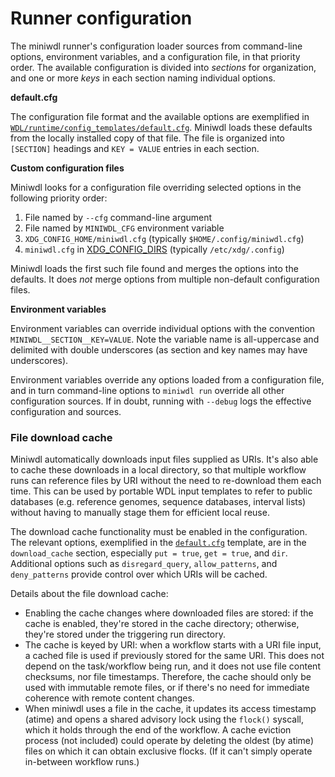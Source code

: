 # Runner configuration

The miniwdl runner's configuration loader sources from command-line options, environment variables, and a configuration file, in that priority order. The available configuration is divided into *sections* for organization, and one or more *keys* in each section naming individual options.

**default.cfg**

The configuration file format and the available options are exemplified in [`WDL/runtime/config_templates/default.cfg`](https://github.com/chanzuckerberg/miniwdl/blob/master/WDL/runtime/config_templates/default.cfg). Miniwdl loads these defaults from the locally installed copy of that file.  The file is organized into `[SECTION]` headings and `KEY = VALUE` entries in each section.

**Custom configuration files**

Miniwdl looks for a configuration file overriding selected options in the following priority order:

1. File named by `--cfg` command-line argument
2. File named by `MINIWDL_CFG` environment variable
3. `XDG_CONFIG_HOME/miniwdl.cfg` (typically `$HOME/.config/miniwdl.cfg`)
4. `miniwdl.cfg` in [XDG_CONFIG_DIRS](https://specifications.freedesktop.org/basedir-spec/basedir-spec-latest.html) (typically `/etc/xdg/.config`)

Miniwdl loads the first such file found and merges the options into the defaults. It does *not* merge options from multiple non-default configuration files.

**Environment variables**

Environment variables can override individual options with the convention `MINIWDL__SECTION__KEY=VALUE`. Note the variable name is all-uppercase and delimited with double underscores (as section and key names may have underscores).

Environment variables override any options loaded from a configuration file, and in turn command-line options to `miniwdl run` override all other configuration sources. If in doubt, running with `--debug` logs the effective configuration and sources.

### File download cache

Miniwdl automatically downloads input files supplied as URIs. It's also able to cache these downloads in a local directory, so that multiple workflow runs can reference files by URI without the need to re-download them each time. This can be used by portable WDL input templates to refer to public databases (e.g. reference genomes, sequence databases, interval lists) without having to manually stage them for efficient local reuse.

The download cache functionality must be enabled in the configuration. The relevant options, exemplified in the [`default.cfg`](https://github.com/chanzuckerberg/miniwdl/blob/master/WDL/runtime/config_templates/default.cfg) template, are in the `download_cache` section, especially `put = true`, `get = true`, and `dir`. Additional options such as `disregard_query`, `allow_patterns`, and `deny_patterns` provide control over which URIs will be cached.

Details about the file download cache:

* Enabling the cache changes where downloaded files are stored: if the cache is enabled, they're stored in the cache directory; otherwise, they're stored under the triggering run directory.
* The cache is keyed by URI: when a workflow starts with a URI file input, a cached file is used if previously stored for the same URI. This does not depend on the task/workflow being run, and it does not use file content checksums, nor file timestamps. Therefore, the cache should only be used with immutable remote files, or if there's no need for immediate coherence with remote content changes.
* When miniwdl uses a file in the cache, it updates its access timestamp (atime) and opens a shared advisory lock using the `flock()` syscall, which it holds through the end of the workflow. A cache eviction process (not included) could operate by deleting the oldest (by atime) files on which it can obtain exclusive flocks. (If it can't simply operate in-between workflow runs.)
